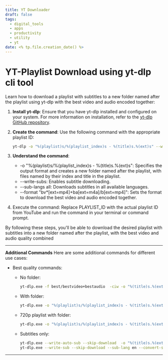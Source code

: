 ```yaml
---
title: YT Downloader
draft: false
tags:
  - digital_tools   
  - apps
  - productivity
  - utility
  - yt
date: <% tp.file.creation_date() %>
---
```

# YT-Playlist Download using yt-dlp cli tool

Learn how to download a playlist with subtitles to a new folder named after the playlist using yt-dlp with the best video and audio encoded together:

1. **Install yt-dlp**: Ensure that you have yt-dlp installed and configured on your system. For more information on installation, refer to the [yt-dlp GitHub repository](https://github.com/yt-dlp/yt-dlp).

2. **Create the command**: Use the following command with the appropriate playlist ID:

    ```bash
    yt-dlp -o "%(playlist)s/%(playlist_index)s - %(title)s.%(ext)s" --write-subs --sub-langs all --format "bv*[ext=mp4]+ba[ext=m4a]/b[ext=mp4]" "https://www.youtube.com/playlist?list=PLAYLIST_ID"
    ```

3. **Understand the command**:

   - -o "%(playlist)s/%(playlist_index)s - %(title)s.%(ext)s": Specifies the output format and creates a new folder named after the playlist, with files named by their index and title in the playlist.
   - --write-subs: Enables subtitle downloading.
   - --sub-langs all: Downloads subtitles in all available languages.
   - --format "bv*[ext=mp4]+ba[ext=m4a]/b[ext=mp4]": Sets the format to download the best video and audio encoded together.

4. Execute the command: Replace PLAYLIST_ID with the actual playlist ID from YouTube and run the command in your terminal or command prompt.

By following these steps, you'll be able to download the desired playlist with subtitles into a new folder named after the playlist, with the best video and audio quality combined

---

**Additional Commands**
Here are some additional commands for different use cases:

- Best quality commands:

  - No folder:

      ```bash
      yt-dlp.exe -f best/bestvideo+bestaudio  -ciw -o "%(title)s.%(ext)s" --write-auto-sub  -v
      ```

  - With folder:

      ```bash
      yt-dlp.exe -o "%(playlist)s/%(playlist_index)s - %(title)s.%(ext)s" -f best/bestvideo+bestaudio --write-auto-sub -v
      ```

  - 720p playlist with folder:

      ```bash
      yt-dlp.exe -o "%(playlist)s/%(playlist_index)s - %(title)s.%(ext)s" -f "best[height=720]+ba" --write-auto-sub -v
      ```

  - Subtitles only:

    ```bash
    yt-dlp.exe --write-auto-sub --skip-download  -o "%(title)s.%(ext)s" -v  
    yt-dlp.exe --write-sub --skip-download --sub-lang en --convert-subs srt -v
    ```

---
